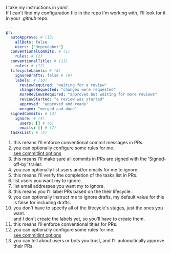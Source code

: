 I take my instructions in _yaml_.</br>
If I can't find my configuration file in the repo I'm working with, I'll look for it in your _.github_ repo.

```yaml title=".github/auto-me-bot.yml"
---
pr:
  autoApprove: # (13)
    allBots: false
    users: ["dependabot"]
  conventionalCommits: # (1)
    rules: # (2)
  conventionalTitle: # (11)
    rules: # (12)
  lifecycleLabels: # (8)
    ignoreDrafts: false # (9)
    labels: # (10)
      reviewRequired: "waiting for a review"
      changesRequested: "changes were requested"
      moreReviewsRequired: "approved but waiting for more reviews"
      reviewStarted: "a review was started"
      approved: "approved and ready"
      merged: "merged and done"
  signedCommits: # (3)
    ignore: # (4)
      users: [] # (6)
      emails: [] # (7)
  tasksList: # (5)
```

1. this means I'll enforce conventional commit messages in PRs.
2. you can optionally configure some rules for me.<br/>[see commitlint options](https://commitlint.js.org/#/reference-rules)
3. this means I'll make sure all commits in PRs are signed with the 'Signed-off-by' trailer.
4. you can optionally list users and/or emails for me to ignore.
5. this means I'll verify the completion of the tasks list in PRs.
6. list users you want my to ignore.
7. list email addresses you want my to ignore.
8. this means you I'll label PRs based on the their lifecycle.
9. you can optionally instruct me to ignore drafts, my default value for this is false for including drafts.
10. you don't have to specify all of the lifecycle's stages, just the ones you want.<br/>and I don't create the labels yet, so you'll have to create them.
11. this means I'll enforce conventional titles for PRs.
12. you can optionally configure some rules for me.<br/>[see commitlint options](https://commitlint.js.org/#/reference-rules)
13. you can tell about users or bots you trust, and I'll automatically approve their PRs.
